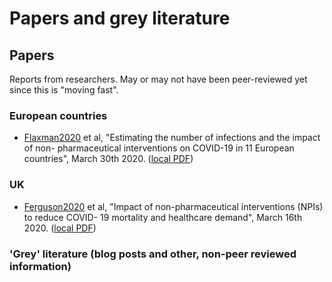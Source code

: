 # Papers and grey literature

## Papers

Reports from researchers. May or may not have been peer-reviewed yet since this is "moving fast".

### European countries

- [Flaxman2020](https://www.imperial.ac.uk/media/imperial-college/medicine/sph/ide/gida-fellowships/Imperial-College-COVID19-Europe-estimates-and-NPI-impact-30-03-2020.pdf?fbclid=IwAR2CpRB6iog24OJIc6TddsHyCLOzdsW4ZlYVcT_oBXdZGvggn6LwYVeNNOw) et al, "Estimating the number of infections and the impact of non- pharmaceutical interventions on COVID-19 in 11 European countries", March 30th 2020. ([local PDF](localpdfs/flaxman2020.pdf))

### UK

- [Ferguson2020](https://www.imperial.ac.uk/media/imperial-college/medicine/sph/ide/gida-fellowships/Imperial-College-COVID19-NPI-modelling-16-03-2020.pdf) et al, "Impact of non-pharmaceutical interventions (NPIs) to reduce COVID- 19 mortality and healthcare demand", March 16th 2020. ([local PDF](localpdfs/ferguson2020.pdf))

### 'Grey' literature (blog posts and other, non-peer reviewed information)
